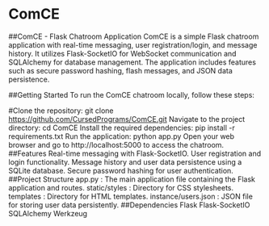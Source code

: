 # ComCE

##ComCE - Flask Chatroom Application
ComCE is a simple Flask chatroom application with real-time messaging, user registration/login, and message history. It utilizes Flask-SocketIO for WebSocket communication and SQLAlchemy for database management. The application includes features such as secure password hashing, flash messages, and JSON data persistence.

##Getting Started
To run the ComCE chatroom locally, follow these steps:

#Clone the repository:
git clone https://github.com/CursedPrograms/ComCE.git
Navigate to the project directory:
cd ComCE
Install the required dependencies:
pip install -r requirements.txt
Run the application:
python app.py
Open your web browser and go to http://localhost:5000 to access the chatroom.
##Features
Real-time messaging with Flask-SocketIO.
User registration and login functionality.
Message history and user data persistence using a SQLite database.
Secure password hashing for user authentication.
##Project Structure
app.py
: The main application file containing the Flask application and routes.
static/styles
: Directory for CSS stylesheets.
templates
: Directory for HTML templates.
instance/users.json
: JSON file for storing user data persistently.
##Dependencies
Flask
Flask-SocketIO
SQLAlchemy
Werkzeug

